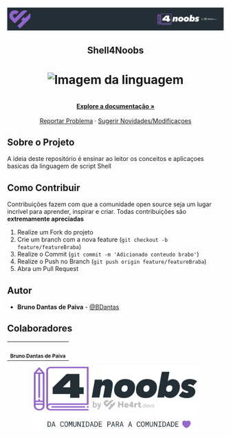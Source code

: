 <!-- Logo 4noobs -->

<p align="center">
  <a href="https://github.com/he4rt/4noobs" target="_blank">
    <img src="https://github.com/he4rt/4noobs/blob/master/.github/header_4noobs.svg">
  </a>
</p>

<!-- Title -->

<p align="center">
  <h2 align="center">Shell4Noobs</h2>

  <h1 align="center"><img src="https://cdn.discordapp.com/attachments/539836343094870016/862108440515969054/unknown.png" alt="Imagem da linguagem"height="200"></h1>
  
  <p align="center">
    <br />
    <a href="/docs"><strong>Explore a documentação »</strong></a>
    <br />
    <br />
    <a href="https://github.com/DantasB/Shell4Noobs/issues/new?assignees=&labels=&template=bug_report.md&title=">Reportar Problema</a>
    ·
    <a href="https://github.com/DantasB/Shell4Noobs/issues/new?assignees=&labels=&template=feature_request.md&title=">Sugerir Novidades/Modificaçoes</a>
  </p>
</p>
    
 <!-- ABOUT THE PROJECT -->

## Sobre o Projeto
A ideia deste repositório é ensinar ao leitor os conceitos e aplicaçoes basicas da linguagem de script Shell
  
<!-- CONTRIBUTING -->

## Como Contribuir

Contribuições fazem com que a comunidade open source seja um lugar incrível para aprender, inspirar e criar. Todas contribuições
são **extremamente apreciadas**

1. Realize um Fork do projeto
2. Crie um branch com a nova feature (`git checkout -b feature/featureBraba`)
3. Realize o Commit (`git commit -m 'Adicionado conteudo brabo'`)
4. Realize o Push no Branch (`git push origin feature/featureBraba`)
5. Abra um Pull Request

## Autor

- **Bruno Dantas de Paiva** - [@BDantas](https://dantasb.github.io/)

## Colaboradores
<table>
  <tr>
    <td align="center"><a href="https://github.com/DantasB"><img style="border-radius: 50%;" src="https://avatars0.githubusercontent.com/u/15825133?s=400&u=01f980f0e5eefce5e8f4721489b732db2cb726d7&v=4" width="100px;" alt=""/><br /><sub><b>Bruno Dantas de Paiva</b></sub></a><br />
  </tr>
</table>

<p align="center">
  <a href="https://github.com/he4rt/4noobs" target="_blank">
    <img src="https://github.com/he4rt/4noobs/blob/master/.github/footer_4noobs.svg" width="380">
  </a>
</p>
